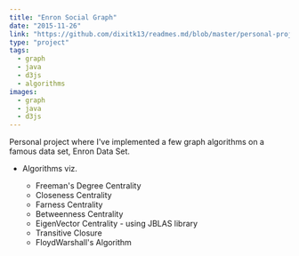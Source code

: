 ```yaml
---
title: "Enron Social Graph"
date: "2015-11-26"
link: "https://github.com/dixitk13/readmes.md/blob/master/personal-projects.md"
type: "project"
tags:
  - graph
  - java
  - d3js
  - algorithms
images:
  - graph
  - java
  - d3js
---
```


Personal project where I've implemented a few graph algorithms on a famous data set, Enron Data Set.

- Algorithms viz.

  - Freeman's Degree Centrality
  - Closeness Centrality
  - Farness Centrality
  - Betweenness Centrality
  - EigenVector Centrality - using JBLAS library
  - Transitive Closure
  - FloydWarshall's Algorithm
